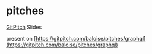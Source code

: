# pitches
[GitPitch](https://github.com/gitpitch/gitpitch#what-is-gitpitch) Slides

present on [https://gitpitch.com/baloise/pitches/graphql](https://gitpitch.com/baloise/pitches/graphql)
